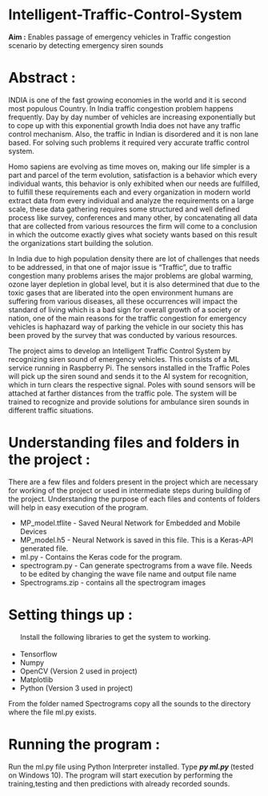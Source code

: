 # Intelligent-Traffic-Control-System
<b>Aim :</b> Enables passage of emergency vehicles in Traffic congestion scenario by detecting emergency siren sounds

# Abstract : 
INDIA is one of the fast growing economies in the world and it is second most populous Country. In India traffic congestion problem happens frequently. Day by day number of vehicles are increasing exponentially but to cope up with this exponential growth India does not have any traffic control mechanism. Also, the traffic in Indian is disordered and it is non lane based. For solving such problems it required very accurate traffic control system.

Homo sapiens are evolving as time moves on, making our life simpler is a part and parcel of the term evolution, satisfaction is a behavior which every individual wants, this behavior is only  exhibited  when  our  needs  are  fulfilled,  to  fulfill  these  requirements  each  and  every organization in modern world extract data from every individual and analyze the requirements on a large scale, these data gathering requires some structured and well defined process like survey, conferences and many other, by concatenating all data that are collected from various resources the firm will come to a conclusion in which the outcome exactly gives what society wants based on this result the organizations start building the solution.

In India due to high population density there are lot of challenges that needs to be addressed, in that one of major issue is “Traffic”, due to traffic congestion many problems arises the major problems are global warming, ozone layer depletion in global level, but it is also determined that due to the toxic gases that are liberated into the open environment humans are suffering from various diseases, all these occurrences will impact the standard of living which is a bad sign for overall growth of a society or nation, one of the main reasons for the traffic congestion for emergency vehicles is haphazard way of parking the vehicle in our society this has been proved by the survey that was conducted by various resources.

The project aims to develop an Intelligent Traffic Control System by recognizing siren sound of emergency vehicles. This consists of a ML service running in Raspberry Pi. The sensors installed in the Traffic Poles will pick up the siren sound and sends it to the AI system for recognition, which in turn clears the respective signal. Poles with sound sensors will be attached at farther distances from the traffic pole. The system will be trained to recognize and provide solutions for ambulance siren sounds in different traffic situations.

# Understanding files and folders in the project : 

There are a few files and folders present in the project which are necessary for working of the project or used in intermediate steps during building of the project. Understanding the purpose of each files and contents of folders will help in easy execution of the program.

<ul>
  <li>MP_model.tflite - Saved Neural Network for Embedded and Mobile Devices
  <li>MP_model.h5 - Neural Network is saved in this file. This is a Keras-API generated file.</li>
  <li>ml.py - Contains the Keras code for the program. </li>
  <li>spectrogram.py - Can generate spectrograms from a wave file. Needs to be edited by changing the wave file name and output file name
  <li>Spectrograms.zip - contains all the spectrogram images</li>
  </ul>
  
# Setting things up : 

<ul>
  Install the following libraries to get the system to working.<br /><br />
  <li>Tensorflow</li>
  <li>Numpy</li>
  <li>OpenCV (Version 2 used in project)</li>
  <li>Matplotlib</li>
  <li>Python (Version 3 used in project)</li>
</ul>
 <p>From the folder named Spectrograms copy all the sounds to the directory where the file ml.py exists.<br />
  
 # Running the program :  
  Run the ml.py file using Python Interpreter installed.
  Type <b> <i>py ml.py</i> </b> (tested on Windows 10).
The program will start execution by performing the training,testing and then predictions with already recorded sounds.
</p>
